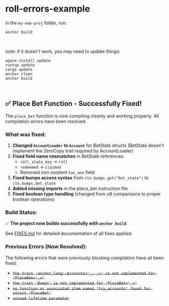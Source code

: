 # roll-errors-example

in the `my-new-proj` folder, run:
```
anchor build
```

<br/>


note: if it doesn't work, you may need to update things:
```
agave-install update
rustup update
cargo update
anchor clean
anchor build

```

<br/>

## ✅ Place Bet Function - Successfully Fixed!

The `place_bet` function is now compiling cleanly and working properly. All compilation errors have been resolved.

### What was fixed:
1. **Changed `AccountLoader` to `Account`** for BetState structs (BetState doesn't implement the ZeroCopy trait required by AccountLoader)
2. **Fixed field name mismatches** in BetState references:
   - `roll_state_key` → `roll`
   - `redeemed` → `claimed`
   - Removed non-existent `has_won` field
3. **Fixed bumps access syntax** from `ctx.bumps.get("bet_state")` to `ctx.bumps.bet_state`
4. **Added missing imports** in the place_bet instruction file
5. **Fixed boolean type handling** (changed from u8 comparisons to proper boolean operations)

### Build Status:
✅ **The project now builds successfully with `anchor build`**

See [FIXES.md](./my-new-prog/FIXES.md) for detailed documentation of all fixes applied.

### Previous Errors (Now Resolved):
The following errors that were previously blocking compilation have all been fixed:
- ~~`the trait 'anchor_lang::Accounts<'_, _>' is not implemented for 'PlaceBet<'_>'`~~
- ~~`the trait 'Bumps' is not implemented for 'PlaceBet<'_>'`~~
- ~~`no function or associated item named 'try_accounts' found for struct 'PlaceBet'`~~
- ~~`unused lifetime parameter`~~